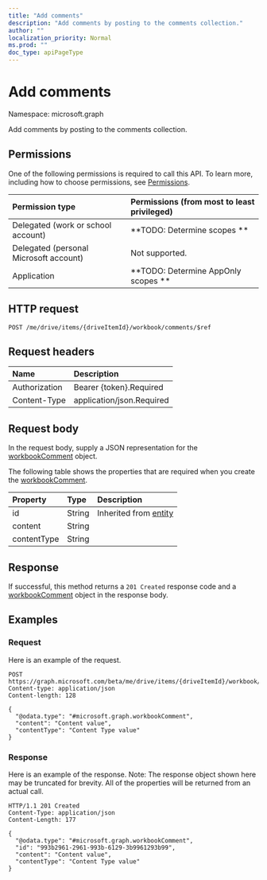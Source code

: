 ```yaml
---
title: "Add comments"
description: "Add comments by posting to the comments collection."
author: ""
localization_priority: Normal
ms.prod: ""
doc_type: apiPageType
---
```


# Add comments

Namespace: microsoft.graph

Add comments by posting to the comments collection.

## Permissions
One of the following permissions is required to call this API. To learn more, including how to choose permissions, see [Permissions](/concepts/permissions-reference.md).

|Permission type|Permissions (from most to least privileged)|
|:---|:---|
|Delegated (work or school account)|**TODO: Determine scopes **|
|Delegated (personal Microsoft account)|Not supported.|
|Application|**TODO: Determine AppOnly scopes **|

## HTTP request
<!-- {
  "blockType": "ignored"
}
-->
``` http
POST /me/drive/items/{driveItemId}/workbook/comments/$ref
```

## Request headers
|Name|Description|
|:---|:---|
|Authorization|Bearer {token}.Required|
|Content-Type|application/json.Required|

## Request body
In the request body, supply a JSON representation for the [workbookComment](../resources/workbookcomment.md) object.

The following table shows the properties that are required when you create the [workbookComment](../resources/workbookcomment.md).

|Property|Type|Description|
|:---|:---|:---|
|id|String| Inherited from [entity](../resources/entity.md)|
|content|String||
|contentType|String||



## Response
If successful, this method returns a `201 Created` response code and a [workbookComment](../resources/workbookcomment.md) object in the response body.

## Examples

### Request
Here is an example of the request.
<!-- {
  "blockType": "request",
  "name": "create_workbookcomment_from_"
}
-->
``` http
POST https://graph.microsoft.com/beta/me/drive/items/{driveItemId}/workbook/comments
Content-type: application/json
Content-length: 128

{
  "@odata.type": "#microsoft.graph.workbookComment",
  "content": "Content value",
  "contentType": "Content Type value"
}
```

### Response
Here is an example of the response. Note: The response object shown here may be truncated for brevity. All of the properties will be returned from an actual call.
<!-- {
  "blockType": "response",
  "truncated": true,
  "@odata.type": "microsoft.graph.workbookcomment"
}
-->
``` http
HTTP/1.1 201 Created
Content-Type: application/json
Content-Length: 177

{
  "@odata.type": "#microsoft.graph.workbookComment",
  "id": "993b2961-2961-993b-6129-3b9961293b99",
  "content": "Content value",
  "contentType": "Content Type value"
}
```

